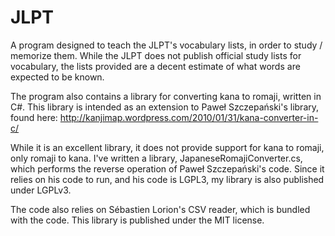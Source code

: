 JLPT
====

A program designed to teach the JLPT's vocabulary lists, in order to study / memorize them. While the JLPT does not publish official study lists for vocabulary, the lists provided are a decent estimate of what words are expected to be known.

The program also contains a library for converting kana to romaji, written in C#. This library is intended as an extension to Paweł Szczepański's library, found here: 
http://kanjimap.wordpress.com/2010/01/31/kana-converter-in-c/

While it is an excellent library, it does not provide support for kana to romaji, only romaji to kana. I've written a library, JapaneseRomajiConverter.cs, which performs the reverse operation of Paweł Szczepański's code. Since it relies on his code to run, and his code is LGPL3, my library is also published under LGPLv3.

The code also relies on Sébastien Lorion's CSV reader, which is bundled with the code. This library is published under the MIT license.